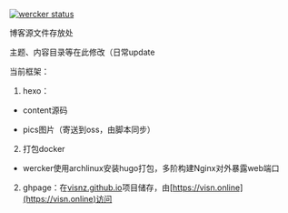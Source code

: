 [![wercker status](https://app.wercker.com/status/f4b33e346f54874036e88db8d1cdc2d2/s/master "wercker status")](https://app.wercker.com/project/byKey/f4b33e346f54874036e88db8d1cdc2d2)

博客源文件存放处

主题、内容目录等在此修改（日常update

当前框架：
1. hexo：

- content源码

- pics图片（寄送到oss，由脚本同步）

2. 打包docker
- wercker使用archlinux安装hugo打包，多阶构建Nginx对外暴露web端口

2. ghpage：在[visnz.github.io](https://github.com/visnz/visnz.github.io)项目储存，由[https://visn.online](https://visn.online)访问